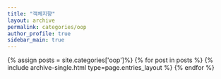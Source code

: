 ```yaml
---
title: "객체지향"
layout: archive
permalink: categories/oop
author_profile: true
sidebar_main: true
---
```


{% assign posts = site.categories['oop']%}
{% for post in posts %} 
  {% include archive-single.html type=page.entries_layout %} 
{% endfor %}
